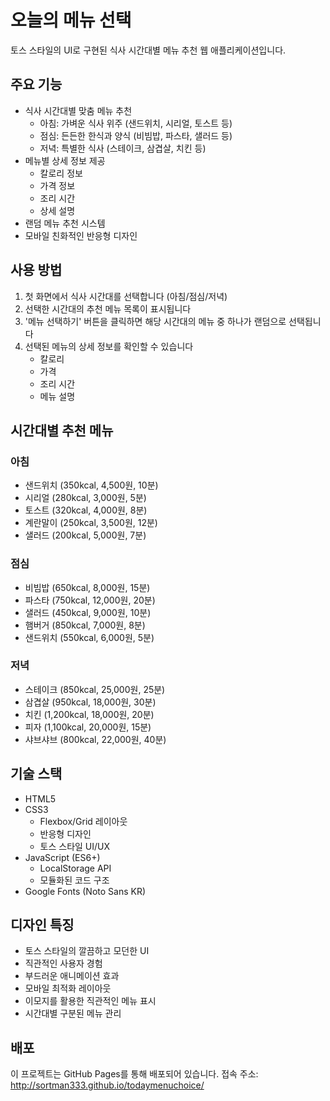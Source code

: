 # 오늘의 메뉴 선택

토스 스타일의 UI로 구현된 식사 시간대별 메뉴 추천 웹 애플리케이션입니다.

## 주요 기능

- 식사 시간대별 맞춤 메뉴 추천
  - 아침: 가벼운 식사 위주 (샌드위치, 시리얼, 토스트 등)
  - 점심: 든든한 한식과 양식 (비빔밥, 파스타, 샐러드 등)
  - 저녁: 특별한 식사 (스테이크, 삼겹살, 치킨 등)
- 메뉴별 상세 정보 제공
  - 칼로리 정보
  - 가격 정보
  - 조리 시간
  - 상세 설명
- 랜덤 메뉴 추천 시스템
- 모바일 친화적인 반응형 디자인

## 사용 방법

1. 첫 화면에서 식사 시간대를 선택합니다 (아침/점심/저녁)
2. 선택한 시간대의 추천 메뉴 목록이 표시됩니다
3. '메뉴 선택하기' 버튼을 클릭하면 해당 시간대의 메뉴 중 하나가 랜덤으로 선택됩니다
4. 선택된 메뉴의 상세 정보를 확인할 수 있습니다
   - 칼로리
   - 가격
   - 조리 시간
   - 메뉴 설명

## 시간대별 추천 메뉴

### 아침
- 샌드위치 (350kcal, 4,500원, 10분)
- 시리얼 (280kcal, 3,000원, 5분)
- 토스트 (320kcal, 4,000원, 8분)
- 계란말이 (250kcal, 3,500원, 12분)
- 샐러드 (200kcal, 5,000원, 7분)

### 점심
- 비빔밥 (650kcal, 8,000원, 15분)
- 파스타 (750kcal, 12,000원, 20분)
- 샐러드 (450kcal, 9,000원, 10분)
- 햄버거 (850kcal, 7,000원, 8분)
- 샌드위치 (550kcal, 6,000원, 5분)

### 저녁
- 스테이크 (850kcal, 25,000원, 25분)
- 삼겹살 (950kcal, 18,000원, 30분)
- 치킨 (1,200kcal, 18,000원, 20분)
- 피자 (1,100kcal, 20,000원, 15분)
- 샤브샤브 (800kcal, 22,000원, 40분)

## 기술 스택

- HTML5
- CSS3
  - Flexbox/Grid 레이아웃
  - 반응형 디자인
  - 토스 스타일 UI/UX
- JavaScript (ES6+)
  - LocalStorage API
  - 모듈화된 코드 구조
- Google Fonts (Noto Sans KR)

## 디자인 특징

- 토스 스타일의 깔끔하고 모던한 UI
- 직관적인 사용자 경험
- 부드러운 애니메이션 효과
- 모바일 최적화 레이아웃
- 이모지를 활용한 직관적인 메뉴 표시
- 시간대별 구분된 메뉴 관리

## 배포

이 프로젝트는 GitHub Pages를 통해 배포되어 있습니다.
접속 주소: http://sortman333.github.io/todaymenuchoice/ 